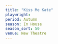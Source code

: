 ```yaml
---
title: "Kiss Me Kate"
playwright:
period: Autumn
season: In House
season_sort: 50
venue: New Theatre
---
```

